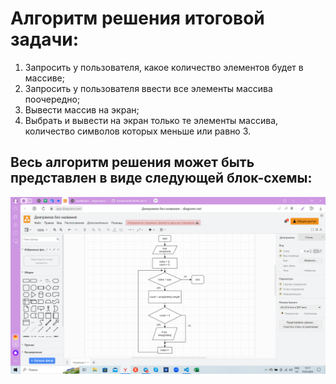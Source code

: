 # Алгоритм решения итоговой задачи:
1. Запросить у пользователя, какое количество элементов будет в массиве;
2. Запросить у пользователя ввести все элементы массива поочередно;
3. Вывести массив на экран;
4. Выбрать и вывести на экран только те элементы массива, количество символов которых меньше или равно 3.

## Весь алгоритм решения может быть представлен в виде следующей блок-схемы:

![картинка](/image/FinalTask.png)